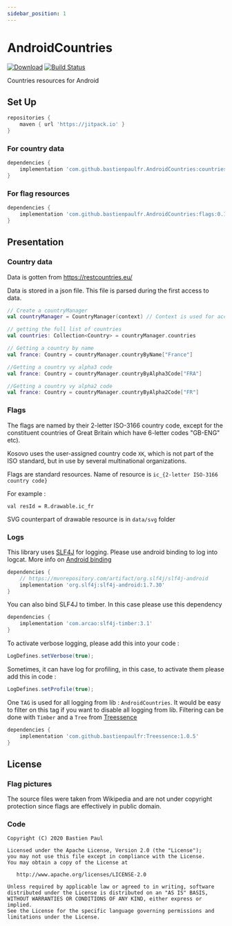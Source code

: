 ```yaml
---
sidebar_position: 1
---
```

# AndroidCountries

[![Download](https://jitpack.io/v/bastienpaulfr/AndroidCountries.svg)](https://jitpack.io/#bastienpaulfr/AndroidCountries)
[![Build Status](https://travis-ci.org/bastienpaulfr/AndroidCountries.svg?branch=master)](https://travis-ci.org/bastienpaulfr/AndroidCountries)

Countries resources for Android

## Set Up


```groovy
repositories {
    maven { url 'https://jitpack.io' }
}
```

### For country data

```groovy
dependencies {
    implementation 'com.github.bastienpaulfr.AndroidCountries:countries:0.1.4'
}
```

### For flag resources

```groovy
dependencies {
    implementation 'com.github.bastienpaulfr.AndroidCountries:flags:0.1.4'
}
```

## Presentation

### Country data

Data is gotten from https://restcountries.eu/

Data is stored in a json file. This file is parsed during the first access to data.

```kotlin
// Create a countryManager
val countryManager = CountryManager(context) // Context is used for accessing to raw resource where json file is stored.

// getting the full list of countries
val countries: Collection<Country> = countryManager.countries

// Getting a country by name
val france: Country = countryManager.countryByName["France"]

//Getting a country vy alpha3 code
val france: Country = countryManager.countryByAlpha3Code["FRA"]

//Getting a country vy alpha2 code
val france: Country = countryManager.countryByAlpha2Code["FR"]

```

### Flags

The flags are named by their 2-letter ISO-3166 country code, except for the
constituent countries of Great Britain which have 6-letter codes "GB-ENG" etc).

Kosovo uses the user-assigned country code `XK`, which is not part of the ISO standard, but in use by several multinational organizations.

Flags are standard resources. Name of resource is `ic_{2-letter ISO-3166 country code}`

For example :

```
val resId = R.drawable.ic_fr
```

SVG counterpart of drawable resource is in `data/svg` folder

### Logs

This library uses [SLF4J](http://www.slf4j.org/) for logging. Please use android binding to
log into logcat. More info on [Android binding](http://www.slf4j.org/android/)

```groovy
dependencies {
    // https://mvnrepository.com/artifact/org.slf4j/slf4j-android
    implementation 'org.slf4j:slf4j-android:1.7.30'
}
```

You can also bind SLF4J to timber. In this case please use this dependency

```groovy
dependencies {
    implementation 'com.arcao:slf4j-timber:3.1'
}
```

To activate verbose logging, please add this into your code :

```java
LogDefines.setVerbose(true);
```

Sometimes, it can have log for profiling, in this case, to activate them please add
this in code :

```java
LogDefines.setProfile(true);
```

One `TAG` is used for all logging from lib : `AndroidCountries`. It would be easy to filter on this tag if you
want to disable all logging from lib. Filtering can be done with `Timber` and a `Tree`
from [Treessence](https://github.com/bastienpaulfr/Treessence)


```groovy
dependencies {
    implementation 'com.github.bastienpaulfr:Treessence:1.0.5'
}
```

## License

### Flag pictures

The source files were taken from Wikipedia and are not under copyright
protection since flags are effectively in public domain.

### Code

    Copyright (C) 2020 Bastien Paul

    Licensed under the Apache License, Version 2.0 (the "License");
    you may not use this file except in compliance with the License.
    You may obtain a copy of the License at

       http://www.apache.org/licenses/LICENSE-2.0

    Unless required by applicable law or agreed to in writing, software
    distributed under the License is distributed on an "AS IS" BASIS,
    WITHOUT WARRANTIES OR CONDITIONS OF ANY KIND, either express or implied.
    See the License for the specific language governing permissions and
    limitations under the License.
